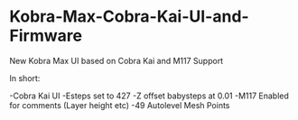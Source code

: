 # Kobra-Max-Cobra-Kai-UI-and-Firmware
New Kobra Max UI based on Cobra Kai and M117 Support

In short:

-Cobra Kai UI
-Esteps set to 427
-Z offset babysteps at 0.01
-M117 Enabled for comments (Layer height etc)
-49 Autolevel Mesh Points

